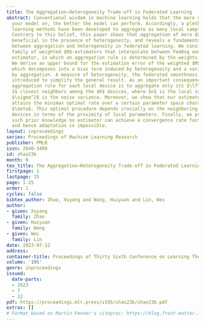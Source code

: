 ```yaml
---
title: The Aggregation–Heterogeneity Trade-off in Federated Learning
abstract: Conventional wisdom in machine learning holds that the more data you train
  your model on, the better the model can perform. Accordingly, a plethora of federated
  learning methods have been developed to aggregate as many local samples as possible.
  Contrary to this belief, this paper shows that aggregation of more data is not necessarily
  beneficial in the presence of heterogeneity, and reveals a fundamental trade-off
  between aggregation and heterogeneity in federated learning. We consider a general
  family of weighted $M$-estimators that interpolate between FedAvg and the local
  estimator, in which an aggregation rule is determined by the weights of local samples.
  We derive an upper bound for the estimation error of the weighted $M$-estimators,
  which decomposes into a bias term induced by heterogeneity and a variance term influenced
  by aggregation. A measure of heterogeneity, the federated smoothness $\beta$, is
  introduced to simplify the general result. As an important consequence, the optimal
  aggregation rule for each local device is to aggregate only its $\lfloor K^{2\beta/(2\beta+1)}/(n/\sigma^2)^{1/(2\beta+1)}\rfloor\vee
  1$ closest neighbors among the $K$ devices, where $n$ is the local sample size and
  $\sigma^2$ is the noise variance. Moreover, we show that our estimator, termed FedKNN,
  attains the minimax optimal rate over a certain parameter space characterized by
  $\beta$. This optimal procedure depends crucially on the neighboring structure among
  devices in terms of the proximity of local parameters. Finally, we prove that without
  such prior knowledge no estimator can achieve a convergence rate faster than $O(\sigma^2/n)$
  and hence adaptation is impossible.
layout: inproceedings
series: Proceedings of Machine Learning Research
publisher: PMLR
issn: 2640-3498
id: zhao23b
month: 0
tex_title: The Aggregation–Heterogeneity Trade-off in Federated Learning
firstpage: 1
lastpage: 25
page: 1-25
order: 1
cycles: false
bibtex_author: Zhao, Xuyang and Wang, Huiyuan and Lin, Wei
author:
- given: Xuyang
  family: Zhao
- given: Huiyuan
  family: Wang
- given: Wei
  family: Lin
date: 2023-07-12
address: 
container-title: Proceedings of Thirty Sixth Conference on Learning Theory
volume: '195'
genre: inproceedings
issued:
  date-parts:
  - 2023
  - 7
  - 12
pdf: https://proceedings.mlr.press/v195/zhao23b/zhao23b.pdf
extras: []
# Format based on Martin Fenner's citeproc: https://blog.front-matter.io/posts/citeproc-yaml-for-bibliographies/
---
```

